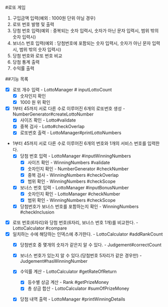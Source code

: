 #로또 게임
1. 구입금액 입력(예외 : 1000원 단위 아닐 경우)
2. 로또 번호 발행 및 출력
3. 당첨 번호 입력(예외 : 중복되는 숫자 입력시, 숫자가 아닌 문자 입력시, 범위 밖의 숫자 입력시)
4. 보너스 번호 입력(예외 : 당첨번호에 포함되는 숫자 입력시, 숫자가 아닌 문자 입력시, 범위 밖의 숫자 입력시)
5. 당첨 번호와 로또 번호 비교
6. 당첨 통계 출력
7. 수익률 출력

##기능 목록
- [x] 로또 개수 입력 - LottoManager # inputLottoCount
  - [x] 숫자인지 확인
  - [x] 1000 원  위 확인
- [x] 1부터 45까지 서로 다른 수로 이루어진 6개의 로또번호 생성 - NumberGenerator#createLottoNumber
  - [x] 사이즈 확인 - Lotto#validate
  - [x] 중복 검사 - Lotto#checkOverlap
  - [x] 로또번호 출력 - LottoManager#printLottoNumbers
- 1부터 45까지 서로 다른 수로 이루어진 6개의 번호와 1개의 서비스 번호를 입력한다.
  - [x] 당첨 번호 입력 - LottoManager #inputWinningNumbers
    - [x] 사이즈 확인 - WinningNumbers #validate
    - [x] 숫자인지 확인 - NumberGenerator #checkNumber
    - [x] 중복 검사 - WinningNumbers #checkOverlap
    - [x] 범위 확인 - WinningNumbers #checkScope
  - [x] 보너스 번호 입력 - LottoManager #inputBonusNumber
    - [x] 숫자인지 확인 - LottoManager #checkNumber
    - [x] 범위 확인 - WinningNumbers #checkScope
  - [x] 당첨번호가 보너스 번호를 포함하는지 확인 - WinningNumbers #checkInclusion
- [x] 로또 번호(6자리)와 당첨 번호(6자리, 보너스 번호 1개)를 비교한다. - LottoCalculator #compare
- [x] 일치하는 수에 해당하는 인덱스에 추가한다. - LottoCalculator #addRankCount 
  - [x] 당첨번호 중 몇개의 숫자가 같은지 알 수 있다. - Judgement#correctCount
  - [x] 보너스 번호가 있는지 알 수 있다.(당첨번호 5자리가 같은 경우만) - Judgement#hasWinningNumber
  - [x] 수익률 계산 - LottoCalculator #getRateOfReturn
    - [x] 등수별 상금 계산 - Rank #getPrizeMoney 
    - [x] 총 상금 합산 - LottoCalculator #sumOfPrizeMoney
  - [x] 당첨 내역 출력 - LottoManager #printWinningDetails
    